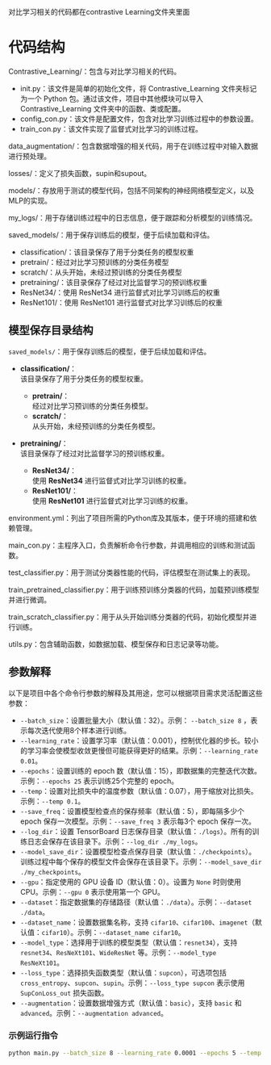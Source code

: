 对比学习相关的代码都在contrastive Learning文件夹里面

# 代码结构
Contrastive_Learning/：包含与对比学习相关的代码。
- init.py：该文件是简单的初始化文件，将 Contrastive_Learning 文件夹标记为一个 Python 包。通过该文件，项目中其他模块可以导入 Contrastive_Learning 文件夹中的函数、类或配置。
- config_con.py：该文件是配置文件，包含对比学习训练过程中的参数设置。
- train_con.py：该文件实现了监督式对比学习的训练过程。

data_augmentation/：包含数据增强的相关代码，用于在训练过程中对输入数据进行预处理。

losses/：定义了损失函数，supin和supout。

models/：存放用于测试的模型代码，包括不同架构的神经网络模型定义，以及MLP的实现。

my_logs/：用于存储训练过程中的日志信息，便于跟踪和分析模型的训练情况。

saved_models/：用于保存训练后的模型，便于后续加载和评估。
- classification/：该目录保存了用于分类任务的模型权重
- pretrain/：经过对比学习预训练的分类任务模型
- scratch/：从头开始，未经过预训练的分类任务模型
- pretraining/：该目录保存了经过对比监督学习的预训练权重
- ResNet34/：使用 ResNet34 进行监督式对比学习训练后的权重
- ResNet101/：使用 ResNet101 进行监督式对比学习训练后的权重

## 模型保存目录结构

`saved_models/`：用于保存训练后的模型，便于后续加载和评估。

- **classification/**：  
  该目录保存了用于分类任务的模型权重。  
  - **pretrain/**：  
    经过对比学习预训练的分类任务模型。  
  - **scratch/**：  
    从头开始，未经预训练的分类任务模型。  

- **pretraining/**：  
  该目录保存了经过对比监督学习的预训练权重。  
  - **ResNet34/**：  
    使用 **ResNet34** 进行监督式对比学习训练的权重。  
  - **ResNet101/**：  
    使用 **ResNet101** 进行监督式对比学习训练的权重。  


environment.yml：列出了项目所需的Python库及其版本，便于环境的搭建和依赖管理。

main_con.py：主程序入口，负责解析命令行参数，并调用相应的训练和测试函数。

test_classifier.py：用于测试分类器性能的代码，评估模型在测试集上的表现。

train_pretrained_classifier.py：用于训练预训练分类器的代码，加载预训练模型并进行微调。

train_scratch_classifier.py：用于从头开始训练分类器的代码，初始化模型并进行训练。

utils.py：包含辅助函数，如数据加载、模型保存和日志记录等功能。


## 参数解释

以下是项目中各个命令行参数的解释及其用途，您可以根据项目需求灵活配置这些参数：

* `--batch_size`：设置批量大小（默认值：32）。示例： `--batch_size 8` ，表示每次迭代使用8个样本进行训练。
* `--learning_rate`：设置学习率（默认值：0.001），控制优化器的步长。较小的学习率会使模型收敛更慢但可能获得更好的结果。示例：`--learning_rate 0.01`。
* `--epochs`：设置训练的 epoch 数（默认值：15），即数据集的完整迭代次数。示例：`--epochs 25` 表示训练25个完整的 epoch。
* `--temp`：设置对比损失中的温度参数（默认值：0.07），用于缩放对比损失。示例：`--temp 0.1`。
* `--save_freq`：设置模型检查点的保存频率（默认值：5），即每隔多少个 epoch 保存一次模型。示例：`--save_freq 3` 表示每3个 epoch 保存一次。
* `--log_dir`：设置 TensorBoard 日志保存目录（默认值：`./logs`）。所有的训练日志会保存在该目录下。示例：`--log_dir ./my_logs`。
* `--model_save_dir`：设置模型检查点保存目录（默认值：`./checkpoints`）。训练过程中每个保存的模型文件会保存在该目录下。示例：`--model_save_dir ./my_checkpoints`。
* `--gpu`：指定使用的 GPU 设备 ID（默认值：0）。设置为 `None` 时则使用 CPU。示例：`--gpu 0` 表示使用第一个 GPU。
* `--dataset`：指定数据集的存储路径（默认值：`./data`）。示例：`--dataset ./data`。
* `--dataset_name`：设置数据集名称，支持 `cifar10`、`cifar100`、`imagenet`（默认值：`cifar10`）。示例：`--dataset_name cifar10`。
* `--model_type`：选择用于训练的模型类型（默认值：`resnet34`），支持 `resnet34`、`ResNeXt101`、`WideResNet` 等。示例：`--model_type ResNeXt101`。
* `--loss_type`：选择损失函数类型（默认值：`supcon`），可选项包括 `cross_entropy`、`supcon`、`supin`。示例：`--loss_type supcon` 表示使用 `SupConLoss_out` 损失函数。
* `--augmentation`：设置数据增强方式（默认值：`basic`），支持 `basic` 和 `advanced`。示例：`--augmentation advanced`。

### 示例运行指令

```bash
python main.py --batch_size 8 --learning_rate 0.0001 --epochs 5 --temp 0.1 --save_freq 3 --log_dir ./my_logs --model_save_dir ./my_checkpoints --gpu 0 --dataset ./data --dataset_name cifar10 --model_type ResNet34 --loss_type SupOut --augmentation basic
```


